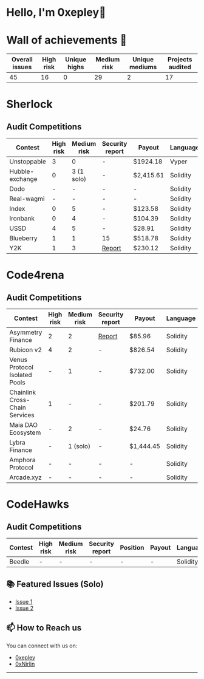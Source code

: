 
<!-- Your Name and Introduction -->
# Hello, I'm 0xepley👋

<!--I'm a passionate software developer and open-source enthusiast. Welcome to my GitHub profile, where I share my projects and contributions to the community.-->

<!-- Profile Picture -->
# Wall of achievements 🥳

| Overall issues | High risk | Unique highs | Medium risk | Unique mediums | Projects audited 
| ---------------| ----------| -------------| ------------| ---------------| ----------------
| 45             | 16        | 0            |  29          | 2              | 17              



# Sherlock 

## Audit Competitions
| Contest          | High risk | Medium risk |  Security report | Payout   | Language |
| -----------------| ----------| ------------| -----------------| ---------| ---------| 
| Unstoppable      | 3         | 0           |  -               | $1924.18 | Vyper    | 
| Hubble-exchange  | 0         | 3 (1 solo)  |  -               | $2,415.61| Solidity |  
| Dodo             | -         | -           |  -               | -        | Solidity | 
| Real-wagmi       | -         | -           |  -               | -        | Solidity | 
| Index            | 0         | 5           |  -               | $123.58  | Solidity | 
| Ironbank         | 0         | 4           |  -               | $104.39  | Solidity | 
| USSD             | 4         | 5           |  -               | $28.91   | Solidity | 
| Blueberry        | 1         | 1           |  15              | $518.78  | Solidity | 
| Y2K              | 1         | 3           |  [Report](https://github.com/sherlock-audit/2023-03-Y2K-judging/blob/main/Audit_Report.pdf)              | $230.12  | Solidity | 







# Code4rena 

## Audit Competitions
| Contest                             | High risk | Medium risk |                        Security report                        | Payout       |  Language |
| ------------------------------------| ----------| ------------|  -------------------------------------------------------------| -------------|-----------|
| Asymmetry Finance                   | 2         |  2          |  [Report](https://code4rena.com/reports/2023-03-asymmetry)    | $85.96       | Solidity
| Rubicon v2                          | 4         |  2          |   -                                                           | $826.54      | Solidity
| Venus Protocol Isolated Pools       | -         |  1          |   -                                                           | $732.00      | Solidity
| Chainlink Cross-Chain Services      | 1         |  -          |   -                                                           | $201.79      | Solidity   
| Maia DAO Ecosystem                  | -         |  2          |   -                                                           | $24.76       | Solidity  
| Lybra Finance                       | -         |  1 (solo)   |   -                                                           | $1,444.45    | Solidity    
| Amphora Protocol                    | -         |  -          |   -                                                           | -            | Solidity       
| Arcade.xyz                          | -         |  -          |   -                                                           | -            | Solidity       




# CodeHawks

## Audit Competitions
| Contest | High risk | Medium risk | Security report | Position | Payout | Language |
| --------| ----------| ------------| ----------------| ---------| -------| ---------|
| Beedle  | -         | -           |  -              | -        | -      | Solidity |


<!--# Hats Finance

## Audit Competitions
| Contest | High risk | Medium risk | Security report | Position | Payout | Language |
| --------| ----------| ------------| ----------------| ---------| -------| ---------|
| 40      | 30        | 10          |  15             | 30       | 10     | 1        |-->

<!-- GitHub Stats 
## 📈 GitHub Stats-->

<!--![GitHub Stats](https://github-readme-stats.vercel.app/api?username=Nabeel-javaid&show_icons=true&count_private=true&hide=contribs,prs&theme=radical)-->

<!-- Technologies & Tools 
## 🛠️ Technologies & Tools

- List some of the technologies and tools you use, e.g. languages, frameworks, etc.
-->
<!-- Featured Repositories -->
## 📚 Featured Issues (Solo)

- [Issue 1](https://github.com/code-423n4/2023-06-lybra-findings/issues/484)
- [Issue 2](https://github.com/sherlock-audit/2023-04-hubble-exchange-judging/issues/234)

<!-- How to Reach Me -->
## 📫 How to Reach us

You can connect with us on:

- [0xepley](https://twitter.com/0xepley)
- [0xNirlin](https://twitter.com/0xnirlin)



<!-- Footer -->
---
<p align="center">
  <!-- Add your other social media links or website here -->
</p>


<!--
**Nabeel-javaid/Nabeel-javaid** is a ✨ _special_ ✨ repository because its `README.md` (this file) appears on your GitHub profile.

Here are some ideas to get you started:

- 🔭 I’m currently working on ...
- 🌱 I’m currently learning ...
- 👯 I’m looking to collaborate on ...
- 🤔 I’m looking for help with ...
- 💬 Ask me about ...
- 📫 How to reach me: ...
- 😄 Pronouns: ...
- ⚡ Fun fact: ...
-->
